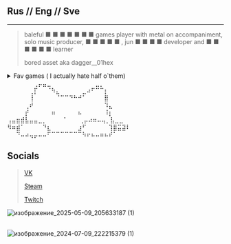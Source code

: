 ## Rus // Eng // Sve 
-----------------

>baleful ■ ■ ■ ■ ■ ■ ■ games player with metal on accompaniment, solo music producer, ■ ■ ■ ■ ■ , jun ■ ■ ■ ■ developer and ■ ■ ■ ■ ■ ■  learner 
>
>bored asset aka dagger__01hex
<details>
  <summary> Fav games ( I actually hate half o`them) </summary>  
	
  Apex Legends  <br />

  Elden Ring (im bad at ds 3 )<br />
	
  Dota 2 <br />

  Visual Studio (■ ■ ■ ■  ■ ■ ■)<br />
	
  Albion Online <br /> 

  Dying Light <br />

  Dead Island <br />

  PvZ <br/>
  
  TES 5  <br />

  Doom <br />

  Minceraft lol <br />

  Dark and Darker <br />
	
  Kenshi <br />

  Duolingo (not /j anymore) <br />
	
  In Celebration of Violence <br /> 

  Celeste <br /> 

  IWBTG & IWBTB <br /> 

  MGRR:V <br /> 

  Sulfur <br /> 

  Death Stranding <br /> 

  HL <br /> 

  x64 dbg 😭 <br /> 
  ... and etc ... <br /> 
<br />
<br />
</details>  
⠀⠀⠀⠀⠀⠀⢀⡤⣤⣀⠀⠀⠀⠀⠀⠀⠀⠀⠀⠀⣀⡀⠀⠀⠀⠀⠀⠀<br />
⠀⠀⠀⠀⠀⢀⡏⠀⠀⠈⠳⣄⠀⠀⠀⠀⠀⣀⠴⠋⠉⠉⡆⠀⠀⠀⠀⠀<br />
⠀⠀⠀⠀⠀⢸⠀⠀⠀⠀⠀⠈⠉⠉⠙⠓⠚⠁⠀⠀⠀⠀⣿⠀⠀⠀⠀⠀<br />
⠀⠀⠀⠀⢀⠞⠀⠀⠀⠀⠀⠀⠀⠀⠀⠀⠀⠀⠀⠀⠀⠀⠹⣄⠀⠀⠀⠀<br />
⠀⠀⠀⠀⡞⠀⠀⠀⠀⠀⠶⠀⠀⠀⠀⠀⠦⠀⠀⠀⠀⠀⠸⡆⠀⠀⠀<br />
⢠⣤⣶⣾⣧⣤⣤⣀⡀ ⠀⠀⠀⠈⠀⠀⠀⢀⡤⠴⠶⠤⢤⡀⣧⣀⣀⠀<br />
⠻⠶⣾⠁⠀⠀⠀⠀⠙⣆⠀⠀⠀⠀⠀⠀⣰⠋⠀⠀⠀⠀⠀⢹⣿⣭⣽⠇<br />
⠀⠀⠙⠤⠴⢤⡤⠤⠤⠋⠉⠉⠉⠉⠉⠉⠉⠳⠖⠦⠤⠶⠦⠞⠁⠀
<br />

## Socials  
>[VK](https://vk.com/dagger__01hex)
> 
>[Steam](https://steamcommunity.com/id/IFuckingHateYou__00/)
>
>[Twitch](https://www.twitch.tv/boredpep)

![изображение_2025-05-09_205633187 (1)](https://github.com/user-attachments/assets/9d5f87ef-b50d-4e75-8b32-118c636c0057)⠀⠀ <br /> ⠀⠀⠀⠀

![изображение_2024-07-09_222215379 (1)](https://github.com/user-attachments/assets/4211f5fa-e438-42f0-ae7e-6c5fc04b17b4) <br /> 

⠀⠀⠀⠀⠀⠀⠀⠀⠀⠀⠀⠀⠀⠀⠀⠀⠀⠀⠀⠀⠀⠀⠀⠀⠀⠀⠀⠀⠀
<!---
bored-asset/bored-asset is a ✨ special ✨ repository because its `README.md` (this file) appears on your GitHub profile.
You can click the Preview link to take a look at your changes.
--->
